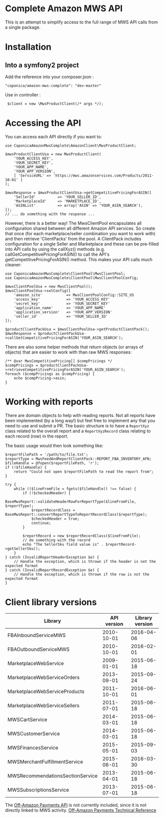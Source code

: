 Complete Amazon MWS API
=======================

This is an attempt to simplify access to the full range of MWS API calls from a single package.

Installation
============

Into a symfony2 project
-----------------------

Add the reference into your composer.json : 

    "caponica/amazon-mws-complete": "dev-master"

Use in controller :

     $client = new \MwsProductClient(/* args */);

Accessing the API
=================

You can access each API directly if you want to:

    use CaponicaAmazonMwsComplete\AmazonClient\MwsProductClient;

    $mwsProductClientUsa = new MwsProductClient(
        'YOUR_ACCESS_KEY',
        'YOUR_SECRET_KEY',
        'YOUR_APP_NAME',
        'YOUR_APP_VERSION',
        [ 'ServiceURL' => 'https://mws.amazonservices.com/Products/2011-10-01' ]
    );

    $mwsResponse = $mwsProductClientUsa->getCompetitivePricingForASIN([
        'SellerId'          => 'YOUR_SELLER_ID',
        'MarketplaceId'     => 'MARKETPLACE_ID',
        'ASINList'          => array('ASIN' => 'YOUR_ASIN_SEARCH'),
    ]);
    // ... do something with the response ...


However, there is a better way! The MwsClientPool encapsulates all configuration shared between all different Amazon
API services. So create that once (for each marketplace/seller combination you want to work with) and then retrieve
'ClientPacks' from the pool. A ClientPack includes configuration for a single Seller and Marketplace and these can be
pre-filled into API calls by using the callXyz() methods (e.g. callGetCompetitivePricingForASIN() to call the API's
getCompetitivePricingForASIN() method. This makes your API calls much cleaner:

    use CaponicaAmazonMwsComplete\ClientPool\MwsClientPool;
    use CaponicaAmazonMwsComplete\ClientPool\MwsClientPoolConfig;

    $mwsClientPoolUsa = new MwsClientPool();
    $mwsClientPoolUsa->setConfig([
        'amazon_site'           => MwsClientPoolConfig::SITE_US
        'access_key'            => 'YOUR_ACCESS_KEY'
        'secret_key'            => 'YOUR_SECRET_KEY'
        'application_name'      => 'YOUR_APP_NAME'
        'application_version'   => 'YOUR_APP_VERSION'
        'seller_id'             => 'YOUR_SELLER_ID'
    ]);

    $productClientPackUsa = $mwsClientPoolUsa->getProductClientPack();
    $mwsResponse = $productClientPackUsa->callGetCompetitivePricingForASIN('YOUR_ASIN_SEARCH');

There are also some helper methods that return objects (or arrays of objects) that are easier to work with than raw
MWS responses:

    /** @var MwsCompetitivePricing[] $compPricings */
    $compPricings = $productClientPackUsa->retrieveCompetitivePricingForASIN('YOUR_ASIN_SEARCH');
    foreach ($compPricings as $compPricing) {
        echo $compPricing->asin;
    }


Working with reports
====================

There are domain objects to help with reading reports. Not all reports have been implemented (by a long way!) but feel 
free to implement any that you need to use and submit a PR. The basic structure is to have a `ReportXyz` class related 
to the overall report and a `ReportXyzRecord` class relating to each record (row) in the report.

The basic usage would then look something like:

    $reportFilePath = '/path/to/file.txt';
    $reportType = MwsFeedAndReportClientPack::REPORT_FBA_INVENTORY_AFN;
    $fileHandle = @fopen($reportFilePath, 'r');
    if (!$fileHandle) {
        return "Could not open $reportFilePath to read the report from";
    }

    try {
        while (($lineFromFile = fgets($fileHandle)) !== false) {
            if (!$checkedHeader) {
                BaseMwsReport::validateHeaderRowForReportType($lineFromFile, $reportType);
                $reportRecordClass = BaseMwsReport::convertReportTypeToReportRecordClass($reportType);
                $checkedHeader = true;
                continue;
            }

            $reportRecord = new $reportRecordClass($lineFromFile);
            // do something with the record 
            echo "The SellerSku field value is" . $reportRecord->getSellerSku();
        }
    } catch (InvalidReportHeaderException $e) {
        // Handle the exception, which is thrown if the header is not the expected format
    } catch (InvalidReportRecordException $e) {
        // Handle the exception, which is thrown if the row is not the expected format
    }



Client library versions
=======================

|Library                            |API version|Library version|
|-----------------------------------|-----------|---------------|
|FBAInboundServiceMWS               |2010-10-01 |2016-04-06     |
|FBAOutboundServiceMWS              |2010-10-01 |2016-02-01     |
|MarketplaceWebService              |2009-01-01 |2015-06-18     |
|MarketplaceWebServiceOrders        |2013-09-01 |2015-09-24     |
|MarketplaceWebServiceProducts      |2011-10-01 |2016-06-01     |
|MarketplaceWebServiceSellers       |2011-07-01 |2015-06-18     |
|MWSCartService                     |2014-03-01 |2015-06-18     |
|MWSCustomerService                 |2014-03-01 |2015-06-18     |
|MWSFinancesService                 |2015-05-01 |2015-09-03     |
|MWSMerchantFulfillmentService      |2015-06-01 |2016-03-30     |
|MWSRecommendationsSectionService   |2013-04-01 |2015-06-18     |
|MWSSubscriptionsService            |2013-07-01 |2015-06-18     |

The [Off-Amazon Payments API](https://developer.amazonservices.co.uk/doc/offamazonpayments/offamazonpayments/v20130101/php.html)
is not currently included, since it is not directly linked to MWS activity.
[Off-Amazon Payments Technical Reference](https://payments.amazon.co.uk/developer/documentation)
